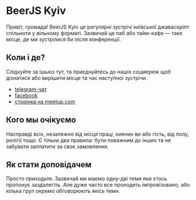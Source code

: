 # BeerJS Kyiv
Привіт, громада!
BeerJS Kyiv це регулярні зустрічі київської джаваскріпт спільноти у вільному форматі.
Зазвичай це паб або тайм-кафе — таке місце, де ми зустрілися би після конференції.

## Коли і де?
Слідкуйте за ішьюз тут, та приєднуйтесь до нашіх соцмереж щоб дізнатися 
або вирішити місце та час наступної зустрічи.
* [telegram-чат](https://telegram.me/beerjskyiv)
* [facebook](https://www.facebook.com/beerjskyiv)
* [сторінка на meetup.com](https://www.meetup.com/Kyiv-BeerJS-Meetup/)

## Кого мы очікуємо
Насправді всіх, незалежно від місця праці, киянин ви або гість, від полу, релігії тощо. 
Є тільки два правила: бути поважним до інших та не забувати заплатити за своє замовлення.

## Як стати доповідачем
Просто приходьте. Зазвичай ми маємо одну-дві теми яки хтось пропонує заздалегіть. 
Але дуже часто все проходить імпровізовано, або кілька груп окремо обговорюють якісь теми.



